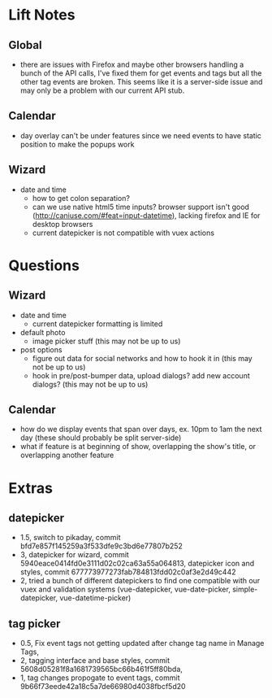 # Lift Notes

## Global
- there are issues with Firefox and maybe other browsers handling a bunch of the API calls,
  I've fixed them for get events and tags but all the other tag events are broken. This
  seems like it is a server-side issue and may only be a problem with our current API stub.

## Calendar
- day overlay can't be under features since we need events to have static position to make the popups work

## Wizard
- date and time
  - how to get colon separation?
  - can we use native html5 time inputs? browser support isn't good (http://caniuse.com/#feat=input-datetime), lacking firefox and IE for desktop browsers
  - current datepicker is not compatible with vuex actions

# Questions

## Wizard
- date and time
  - current datepicker formatting is limited
- default photo
  - image picker stuff (this may not be up to us)
- post options
  - figure out data for social networks and how to hook it in (this may not be up to us)
  - hook in pre/post-bumper data, upload dialogs? add new account dialogs? (this may not be up to us)

## Calendar
- how do we display events that span over days, ex. 10pm to 1am the next day (these should probably be split server-side)
- what if feature is at beginning of show, overlapping the show's title, or overlapping another feature


# Extras

## datepicker
- 1.5, switch to pikaday, commit bfd7e857f145259a3f533dfe9c3bd6e77807b252
- 3, datepicker for wizard, commit 5940eace0414fd0e3111d02c02ca63a55a064813, datepicker icon and styles, commit 677773977273fab784813fdd02c0af3e2d49c442
- 2, tried a bunch of different datepickers to find one compatible with our vuex and validation systems (vue-datepicker, vue-date-picker, simple-datepicker, vue-datetime-picker)

## tag picker
- 0.5, Fix event tags not getting updated after change tag name in Manage Tags,
- 2, tagging interface and base styles, commit 5608d05281f8a1681739565bc66b461f5ff80bda,
- 1, tag changes propogate to event tags, commit 9b66f73eede42a18c5a7de66980d4038fbcf5d20
